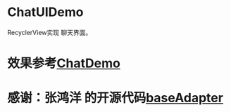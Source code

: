 # ChatUIDemo
RecyclerView实现 聊天界面。

# 效果参考[ChatDemo](https://github.com/Maxi-Mao/ChatDemo)

# 感谢：张鸿洋 的开源代码[baseAdapter](https://github.com/hongyangAndroid/baseAdapter)



